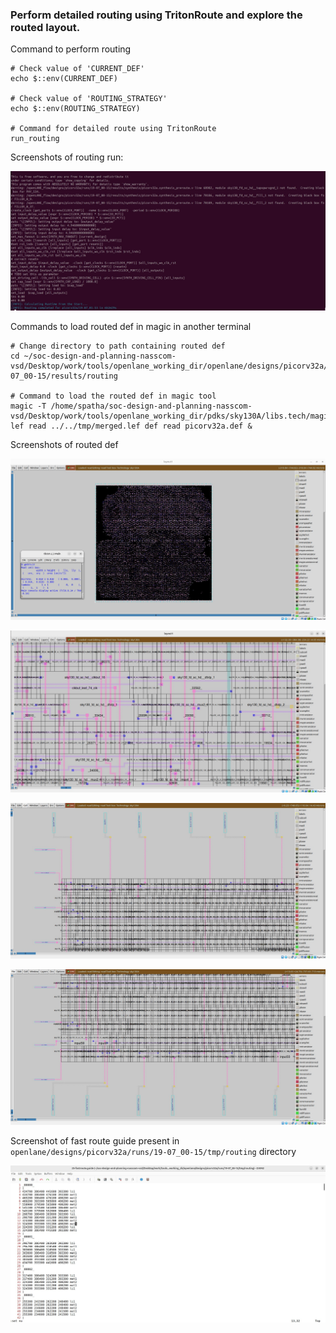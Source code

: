 ### Perform detailed routing using TritonRoute and explore the routed layout.

Command to perform routing

```shell
# Check value of 'CURRENT_DEF'
echo $::env(CURRENT_DEF)

# Check value of 'ROUTING_STRATEGY'
echo $::env(ROUTING_STRATEGY)

# Command for detailed route using TritonRoute
run_routing
```

Screenshots of routing run:

![Alt_Text](Images/rout_done.jpg)

Commands to load routed def in magic in another terminal

```shell
# Change directory to path containing routed def
cd ~/soc-design-and-planning-nasscom-vsd/Desktop/work/tools/openlane_working_dir/openlane/designs/picorv32a/runs/19-07_00-15/results/routing

# Command to load the routed def in magic tool
magic -T /home/spatha/soc-design-and-planning-nasscom-vsd/Desktop/work/tools/openlane_working_dir/pdks/sky130A/libs.tech/magic/sky130A.tech lef read ../../tmp/merged.lef def read picorv32a.def &
```

Screenshots of routed def

![Alt_Text](Images/1.jpg)

![Alt_Text](Images/2.jpg)

![Alt_Text](Images/3.jpg)

![Alt_Text](Images/4.jpg)


Screenshot of fast route guide present in `openlane/designs/picorv32a/runs/19-07_00-15/tmp/routing` directory

![Alt_Text](Images/5.jpg)

